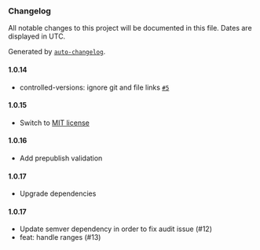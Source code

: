 ### Changelog

All notable changes to this project will be documented in this file. Dates are displayed in UTC.

Generated by [`auto-changelog`](https://github.com/CookPete/auto-changelog).

#### 1.0.14

- controlled-versions: ignore git and file links [`#5`](https://github.com/idan-at/eslint-plugin-package-json-dependencies/pull/5)

#### 1.0.15

- Switch to [MIT license](https://github.com/idan-at/eslint-plugin-package-json-dependencies/pull/7)

#### 1.0.16

- Add prepublish validation


#### 1.0.17

- Upgrade dependencies

#### 1.0.17

- Update semver dependency in order to fix audit issue (#12)
- feat: handle ranges (#13)
